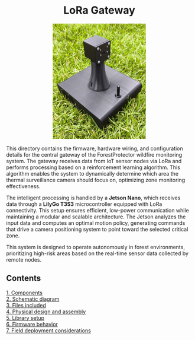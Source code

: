 <h1 align="center">LoRa Gateway</h1>

<p align="center">
  <img src="../images/gateway_image.jpg" width="50%" alt="LoRa Gateway">
</p>

This directory contains the firmware, hardware wiring, and configuration details for the central gateway of the ForestProtector wildfire monitoring system. The gateway receives data from IoT sensor nodes via LoRa and performs processing based on a reinforcement learning algorithm. This algorithm enables the system to dynamically determine which area the thermal surveillance camera should focus on, optimizing zone monitoring effectiveness.

The intelligent processing is handled by a **Jetson Nano**, which receives data through a **LilyGo T3S3** microcontroller equipped with LoRa connectivity. This setup ensures efficient, low-power communication while maintaining a modular and scalable architecture. The Jetson analyzes the input data and computes an optimal motion policy, generating commands that drive a camera positioning system to point toward the selected critical zone.

This system is designed to operate autonomously in forest environments, prioritizing high-risk areas based on the real-time sensor data collected by remote nodes.

## Contents  
[1. Components](#components) </br>
[2. Schematic diagram](#wiring) </br>
[3. Files included](#files) </br>
[4. Physical design and assembly](#design) </br>
[5. Library setup](#libraries) </br>
[6. Firmware behavior](#firmware) </br>
[7. Field deployment considerations](#considerations) </br>
<br>
